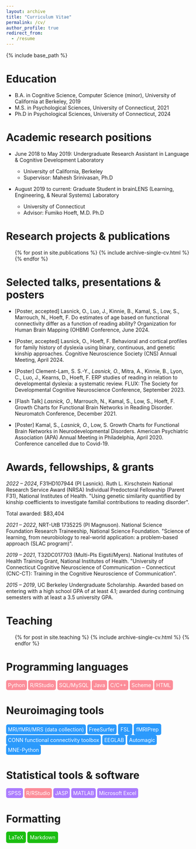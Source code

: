 ```yaml
---
layout: archive
title: "Curriculum Vitae"
permalink: /cv/
author_profile: true
redirect_from:
  - /resume
---
```


{% include base_path %}

Education
======
* B.A. in Cognitive Science, Computer Science (minor), University of California at Berkeley, 2019
* M.S. in  Psychological Sciences, University of Connecticut, 2021
* Ph.D in  Psychological Sciences, University of Connecticut, 2024

Academic research positions
======
* June 2018 to May 2019: Undergraduate Research Assistant in Language & Cognitive Development Laboratory
  * University of California, Berkeley
  * Supervisor: Mahesh Srinivasan, Ph.D

* August 2019 to current: Graduate Student in brainLENS (Learning, Engineering, & Neural Systems) Laboratory
  * University of Connecticut
  * Advisor: Fumiko Hoeft, M.D. Ph.D

Research projects & publications
======
  <ul>{% for post in site.publications %}
    {% include archive-single-cv.html %}
  {% endfor %}</ul>
  
Selected talks, presentations & posters
======
* [Poster, accepted] Lasnick, O., Luo, J., Kinnie, B., Kamal, S., Low, S., Marrouch, N., Hoeft, F. Do estimates of age based on functional connectivity differ as a function of reading ability? Organization for Human Brain Mapping (OHBM) Conference, June 2024.

* [Poster, accepted] Lasnick, O., Hoeft, F. Behavioral and cortical profiles for family history of dyslexia using binary, continuous, and genetic kinship approaches. Cognitive Neuroscience Society (CNS) Annual Meeting, April 2024.

* [Poster] Clement-Lam, S. S.-Y., *Lasnick, O.*, Mitra, A., Kinnie, B., Lyon, C., Luo, J., Kearns, D., Hoeft, F. ERP studies of reading in relation to developmental dyslexia: a systematic review. FLUX: The Society for Developmental Cognitive Neuroscience Conference, September 2023.

* [Flash Talk] *Lasnick, O.*, Marrouch, N., Kamal, S., Low, S., Hoeft, F. Growth Charts for Functional Brain Networks in Reading Disorder. Neuromatch Conference, December 2021.

* [Poster] Kamal, S., *Lasnick, O.*, Low, S. Growth Charts for Functional Brain Networks in Neurodevelopmental Disorders. American Psychiatric Association (APA) Annual Meeting in Philadelphia, April 2020. Conference cancelled due to Covid-19.

Awards, fellowships, & grants
======
*2022 – 2024*, F31HD107944 (PI Lasnick). Ruth L. Kirschstein National Research Service Award (NRSA) Individual Predoctoral Fellowship (Parent F31), National Institutes of Health. "Using genetic similarity quantified by kinship coefficients to investigate familial contributions to reading disorder".

Total awarded: $83,404
              
*2021 – 2022*, NRT-UtB 1735225 (PI Magnuson). National Science Foundation Research Traineeship, National Science Foundation. "Science of learning, from neurobiology to real-world application: a problem-based approach (SLAC program)".

*2019 – 2021*, T32DC017703 (Multi-PIs Eigsti/Myers). National Institutes of Health Training Grant, National Institutes of Health. "University of Connecticut Cognitive Neuroscience of Communication – Connecticut (CNC-CT): Training in the Cognitive Neuroscience of Communication".

*2015 – 2019*, UC Berkeley Undergraduate Scholarship. Awarded based on entering with a high school GPA of at least 4.1; awarded during continuing semesters with at least a 3.5 university GPA.
  
Teaching
======
  <ul>{% for post in site.teaching %}
    {% include archive-single-cv.html %}
  {% endfor %}</ul>
  
Programming languages
======

<span style="background-color:  #fc8c98; color: white; padding: 5px; border-radius: 5px; display: inline-block;">
   Python       
</span>
<span style="background-color: #fc8c98; color: white; padding: 5px; border-radius: 5px; display: inline-block;">
   R/RStudio
</span>
<span style="background-color: #fc8c98; color: white; padding: 5px; border-radius: 5px; display: inline-block;">
  SQL/MySQL
</span>
<span style="background-color:  #fc8c98; color: white; padding: 5px; border-radius: 5px; display: inline-block;">
   Java
</span>
<span style="background-color: #fc8c98; color: white; padding: 5px; border-radius: 5px; display: inline-block;">
   C/C++
</span>
<span style="background-color: #fc8c98; color: white; padding: 5px; border-radius: 5px; display: inline-block;">
   Scheme
</span>
<span style="background-color: #fc8c98; color: white; padding: 5px; border-radius: 5px; display: inline-block;">
   HTML
</span>

Neuroimaging tools
======

<span style="background-color:   #2b9afc; color: white; padding: 5px; border-radius: 5px; display: inline-block;">
   MRI/fMRI/MRS (data collection)       
</span>
<span style="background-color:   #2b9afc; color: white; padding: 5px; border-radius: 5px; display: inline-block;">
   FreeSurfer       
</span>
<span style="background-color:   #2b9afc; color: white; padding: 7px; border-radius: 5px; display: inline-block;">
   FSL     
</span>
<span style="background-color:   #2b9afc; color: white; padding: 7px; border-radius: 5px; display: inline-block;">
   fMRIPrep       
</span>
<span style="background-color:   #2b9afc; color: white; padding: 5px; border-radius: 5px; display: inline-block;">
   CONN functional connectivity toolbox       
</span>
<span style="background-color:   #2b9afc; color: white; padding: 5px; border-radius: 5px; display: inline-block;">
   EEGLAB      
</span>
<span style="background-color:   #2b9afc; color: white; padding: 5px; border-radius: 5px; display: inline-block;">
   Automagic      
</span>
<span style="background-color:   #2b9afc; color: white; padding: 5px; border-radius: 5px; display: inline-block;">
   MNE-Python       
</span>

Statistical tools & software
======

<span style="background-color:   #ab7cfe; color: white; padding: 5px; border-radius: 5px; display: inline-block;">
   SPSS      
</span>
<span style="background-color:   #fc8c98; color: white; padding: 5px; border-radius: 5px; display: inline-block;">
   R/RStudio       
</span>
<span style="background-color:   #ab7cfe; color: white; padding: 5px; border-radius: 5px; display: inline-block;">
   JASP     
</span>
<span style="background-color:   #ab7cfe; color: white; padding: 5px; border-radius: 5px; display: inline-block;">
   MATLAB      
</span>
<span style="background-color:   #ab7cfe; color: white; padding: 5px; border-radius: 5px; display: inline-block;">
   Microsoft Excel       
</span>

Formatting
======

<span style="background-color:   #1abe10; color: white; padding: 7px; border-radius: 5px; display: inline-block;">
   LaTeX      
</span>
<span style="background-color:   #1abe10; color: white; padding: 7px; border-radius: 5px; display: inline-block;">
   Markdown       
</span>
